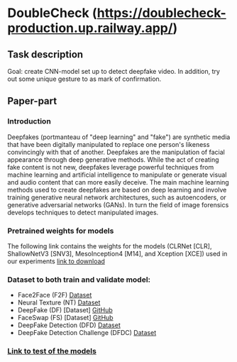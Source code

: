 # DoubleCheck (https://doublecheck-production.up.railway.app/)

## Task description

Goal: create CNN-model set up to detect deepfake video. In addition, try out some unique gesture to as mark of confirmation.  

## Paper-part

### Introduction

Deepfakes (portmanteau of "deep learning" and "fake") are synthetic media that have been digitally manipulated to replace one person's likeness convincingly with that of another. 
Deepfakes are the manipulation of facial appearance through deep generative methods. 
While the act of creating fake content is not new, deepfakes leverage powerful techniques from machine learning and artificial intelligence to manipulate or generate visual and audio content that can more easily deceive. 
The main machine learning methods used to create deepfakes are based on deep learning and involve training generative neural network architectures, such as autoencoders,
or generative adversarial networks (GANs). In turn the field of image forensics develops techniques to detect manipulated images.

### Pretrained weights for models

The following link contains the weights for the models (CLRNet [CLR], ShallowNetV3 [SNV3], MesoInception4 [M14], and Xception [XCE]) used in our experiments
[link to download](https://drive.google.com/drive/folders/1CE-HzZh76ejAsrIFSlbaEGmQHyzoj9EQ?usp=sharing)

### Dataset to both train and validate model:
*    Face2Face (F2F) [Dataset](https://github.com/ondyari/FaceForensics)
*    Neural Texture (NT) [Dataset](https://github.com/ondyari/FaceForensics)
*    DeepFake (DF) [Dataset] [GitHub](https://github.com/ondyari/FaceForensics)
*    FaceSwap (FS) [Dataset] [GitHub](https://github.com/ondyari/FaceForensics)
*    DeepFake Detection (DFD) [Dataset](https://github.com/ondyari/FaceForensics)
*    DeepFake Detection Challenge (DFDC) [Dataset](https://dfdc.ai/login)

### [Link to test of the models](https://github.com/shahroztariq/CLRNet)
